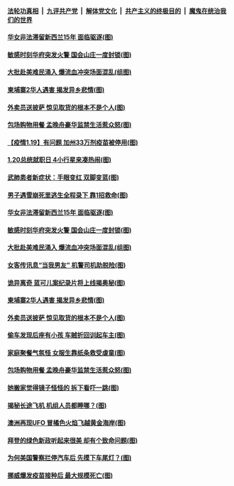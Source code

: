 

####  [法轮功真相](../../../../basic/blob/master/README.md?t=01200301) &nbsp;|&nbsp; [九评共产党](../../../../9ping.md/blob/master/README.md?t=01200301) &nbsp;|&nbsp; [解体党文化](../../../../jtdwh.md/blob/master/README.md?t=01200301)  &nbsp;|&nbsp; [共产主义的终极目的](../../../../gczydzjmd.md/blob/master/README.md?t=01200301) &nbsp;|&nbsp; [魔鬼在统治我们的世界](../../../../mgztzwmdsj.md/blob/master/README.md?t=01200301) 

#### [华女非法滞留新西兰15年 面临驱逐(图)](../pages/p3/959626.md?t=01200301) 

#### [敏感时刻华府突发火警 国会山庄一度封锁(图)](../pages/p3/959539.md?t=01200301) 

#### [大批赴美难民涌入 爆流血冲突场面混乱(组图)](../pages/p3/959534.md?t=01200301) 

#### [柬埔寨2华人遇害 揭发异乡悲情(图)](../pages/p3/959522.md?t=01200301) 

#### [外卖员送披萨 惊见取货的根本不是个人(图)](../pages/p3/959513.md?t=01200301) 

#### [包场购物用餐 孟晚舟豪华监禁生活惹众怒(图)](../pages/p3/959452.md?t=01200301) 

#### [【疫情1.19】有问题 加州33万剂疫苗被停用(图)](../pages/p3/958875.md?t=01200301) 

#### [1.20总统就职日 4小行星来凑热闹(图)](../pages/p3/959634.md?t=01200301) 

#### [武肺患者新症状：手眼变红 双脚变蓝(图)](../pages/p3/959636.md?t=01200301) 

#### [男子遇雪崩死里逃生全程录下 靠1招救命(图)](../pages/p3/959629.md?t=01200301) 

#### [华女非法滞留新西兰15年 面临驱逐(图)](../pages/p3/959626.md?t=01200301) 

#### [敏感时刻华府突发火警 国会山庄一度封锁(图)](../pages/p3/959539.md?t=01200301) 

#### [大批赴美难民涌入 爆流血冲突场面混乱(组图)](../pages/p3/959534.md?t=01200301) 

#### [女客传讯息“当我男友” 机警司机助脱险(图)](../pages/p3/959533.md?t=01200301) 

#### [诡异离奇 蓝可儿案纪录片将上线揭奥秘(图)](../pages/p3/959530.md?t=01200301) 

#### [柬埔寨2华人遇害 揭发异乡悲情(图)](../pages/p3/959522.md?t=01200301) 

#### [外卖员送披萨 惊见取货的根本不是个人(图)](../pages/p3/959513.md?t=01200301) 

#### [偷车发现后座有小孩 车贼折回训起车主(图)](../pages/p3/959478.md?t=01200301) 

#### [家庭聚餐气氛怪 女服生靠纸条救受虐童(图)](../pages/p3/959471.md?t=01200301) 

#### [包场购物用餐 孟晚舟豪华监禁生活惹众怒(图)](../pages/p3/959452.md?t=01200301) 

#### [她搬家觉得镜子怪怪的 拆下看吓一跳(图)](../pages/p3/959447.md?t=01200301) 

#### [揭秘长途飞机 机组人员都睡哪？(图)](../pages/p3/959396.md?t=01200301) 

#### [澳洲再现UFO 冒橘色火焰飞越黄金海岸(图)](../pages/p3/959393.md?t=01200301) 

#### [拜登的绿色新政听起来很美 却有个致命问题(图)](../pages/p3/959381.md?t=01200301) 

#### [为何美国警察拦停汽车后 先摸下车尾灯？(图)](../pages/p3/959379.md?t=01200301) 

#### [挪威爆发疫苗接种后 最大规模死亡(图)](../pages/p3/959361.md?t=01200301) 

